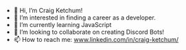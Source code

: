 - 👋 Hi, I’m Craig Ketchum!
- 👀 I’m interested in finding a career as a developer.
- 🌱 I’m currently learning JavaScript
- 💞️ I’m looking to collaborate on creating Discord Bots!
- 📫 How to reach me: www.linkedin.com/in/craig-ketchum/

<!---
classicceej/classicceej is a ✨ special ✨ repository because its `README.md` (this file) appears on your GitHub profile.
You can click the Preview link to take a look at your changes.
--->
